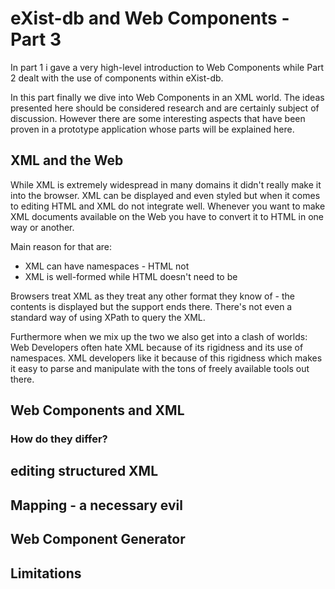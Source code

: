 # eXist-db and Web Components - Part 3

In part 1 i gave a very high-level introduction to Web Components while Part 2 dealt with the use of components within eXist-db.

In this part finally we dive into Web Components in an XML world. The ideas presented here should be considered research and are certainly subject of discussion. However there are some interesting aspects that have been proven in a prototype application whose parts will be explained here.

## XML and the Web

While XML is extremely widespread in many domains it didn't really make it into the browser. XML can be displayed and even styled but when it comes to editing HTML and XML do not integrate well. Whenever you want to make XML documents available on the Web you have to convert it to HTML in one way or another.

Main reason for that are:
* XML can have namespaces - HTML not
* XML is well-formed while HTML doesn't need to be

Browsers treat XML as they treat any other format they know of - the contents is displayed but the support ends there. There's not even a standard way of using XPath to query the XML.

Furthermore when we mix up the two we also get into a clash of worlds: Web Developers often hate XML because of its rigidness and its use of namespaces. XML developers like it because of this rigidness which makes it easy to parse and manipulate with the tons of freely available tools out there.





## Web Components and XML

### How do they differ?

## editing structured XML

## Mapping - a necessary evil

## Web Component Generator

## Limitations
